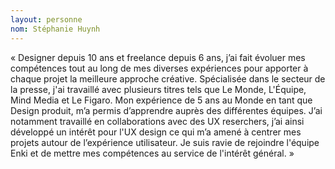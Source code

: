 ```yaml
---
layout: personne 
nom: Stéphanie Huynh 
---
```


« Designer depuis 10 ans et freelance depuis 6 ans, j’ai fait évoluer mes compétences tout au long de mes diverses expériences pour apporter à chaque projet la meilleure approche créative. Spécialisée dans le secteur de la presse, j'ai travaillé avec plusieurs titres tels que Le Monde, L'Équipe, Mind Media et Le Figaro. Mon expérience de 5 ans au Monde en tant que Design produit, m’a permis d’apprendre auprès des différentes équipes. J’ai notamment travaillé en collaborations avec des UX reserchers, j’ai ainsi développé un intérêt pour l'UX design ce qui m’a amené à centrer mes projets autour de l’expérience utilisateur. Je suis ravie de rejoindre l'équipe Enki et de mettre mes compétences au service de l'intérêt général. »
